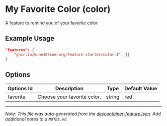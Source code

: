 
# My Favorite Color (color)

A feature to remind you of your favorite color

## Example Usage

```json
"features": {
    "ghcr.io/mune183com-org/feature-starter/color:1": {}
}
```

## Options

| Options Id | Description | Type | Default Value |
|-----|-----|-----|-----|
| favorite | Choose your favorite color. | string | red |



---

_Note: This file was auto-generated from the [devcontainer-feature.json](https://github.com/mune183com-org/feature-starter/blob/main/src/color/devcontainer-feature.json).  Add additional notes to a `NOTES.md`._
